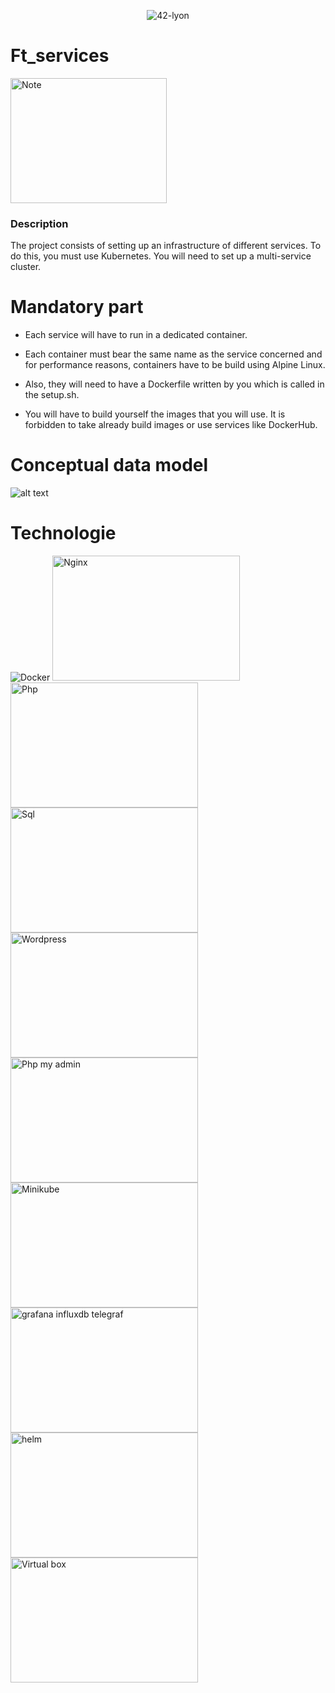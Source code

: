 <p align="center">
    <img alt="42-lyon" src="https://user-images.githubusercontent.com/45235527/106354618-6ec65a00-62f3-11eb-8688-ba9e0f4e77de.jpg" />
</p>

# Ft_services

<img alt="Note" src="https://user-images.githubusercontent.com/45235527/96753610-698e7080-13d0-11eb-9461-d3351c9208d7.png" width="250" height="200" />

### <strong>Description</strong>

The project consists of setting up an infrastructure of different services. To do this, you
must use Kubernetes. You will need to set up a multi-service cluster.

# Mandatory part

- Each service will have to run in a dedicated container.

- Each container must bear the same name as the service concerned and for performance
reasons, containers have to be build using Alpine Linux.

- Also, they will need to have a Dockerfile written by you which is called in the setup.sh.

- You will have to build yourself the images that you will use. It is forbidden to take
already build images or use services like DockerHub.

# Conceptual data model

![alt text](https://i.ibb.co/qg9XBn0/Screen-Shot-2021-06-12-at-2-52-47-PM.png)

# Technologie

![Docker](https://user-images.githubusercontent.com/45235527/96755415-fd613c00-13d2-11eb-9e80-ca852dbd7cac.png) <img alt="Nginx" src="https://user-images.githubusercontent.com/45235527/96755516-1b2ea100-13d3-11eb-90a5-eef37dc45090.png" width="300" height="200" /> <img alt="Php" src="https://user-images.githubusercontent.com/45235527/96755596-36011580-13d3-11eb-8f1f-3d0df5ca7782.png" width="300" height="200" /> <img alt="Sql" src="https://user-images.githubusercontent.com/45235527/96755726-5e890f80-13d3-11eb-9c6b-5ac803a7a5fc.png" width="300" height="200" /> <img alt="Wordpress" src="https://user-images.githubusercontent.com/45235527/96755647-47e2b880-13d3-11eb-918f-e904e959f4f9.png" width="300" height="200" /> <img alt="Php my admin" src="https://user-images.githubusercontent.com/45235527/96904960-1d0e6800-1498-11eb-9ebf-beddaae4bb93.png" width="300" height="200" /> <img alt="Minikube" src="https://user-images.githubusercontent.com/45235527/103042867-453f4380-457b-11eb-8ce7-fc5eb8b99269.png" width="300" height="200" /> <img alt="grafana influxdb telegraf" src="https://user-images.githubusercontent.com/45235527/103042900-6738c600-457b-11eb-9009-4794fe3e5162.jpg" width="300" height="200" /> <img alt="helm" src="https://user-images.githubusercontent.com/45235527/103042921-7455b500-457b-11eb-8e08-e4e9a265c4a1.png" width="300" height="200" /> <img alt="Virtual box" src="https://user-images.githubusercontent.com/45235527/103042929-820b3a80-457b-11eb-8ea9-7381c4f22fb8.jpeg" width="300" height="200" />

